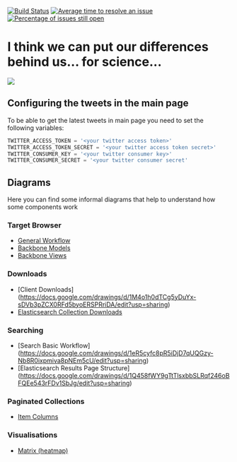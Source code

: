 [![Build Status](https://travis-ci.org/chembl/GLaDOS.svg?branch=master)](https://travis-ci.org/chembl/GLaDOS)
[![Average time to resolve an issue](http://isitmaintained.com/badge/resolution/chembl/GLaDOS.svg)](http://isitmaintained.com/project/chembl/GLaDOS "Average time to resolve an issue")
[![Percentage of issues still open](http://isitmaintained.com/badge/open/chembl/GLaDOS.svg)](http://isitmaintained.com/project/chembl/GLaDOS "Percentage of issues still open")

# I think we can put our differences behind us... for science...
![](https://upload.wikimedia.org/wikipedia/en/b/bf/Glados.png)

## Configuring the tweets in the main page 

To be able to get the latest tweets in main page you need to set the following variables:

```python
TWITTER_ACCESS_TOKEN = '<your twitter access token>'
TWITTER_ACCESS_TOKEN_SECRET = '<your twitter access token secret>'
TWITTER_CONSUMER_KEY = '<your twitter consumer key>'
TWITTER_CONSUMER_SECRET = '<your twitter consumer secret'

```

## Diagrams

Here you can find some informal diagrams that help to understand how some components work

### Target Browser

* [General Workflow](https://docs.google.com/drawings/d/11WVrcOHXVr0LlZUd0AMRUcPCkL3TuJDcYmZfcUvDrC4/edit?usp=sharing)
* [Backbone Models](https://docs.google.com/drawings/d/1abSTgJUhJh3bEx_DdHCHOrI_T1ayY52rCkRq5Qtq3Hw/edit?usp=sharing)
* [Backbone Views](https://docs.google.com/drawings/d/1XyLlojtV63AERXPHXmfzw-F0TYjDVZw_yt2ZcHXI-A0/edit?usp=sharing)

### Downloads

* [Client Downloads] (https://docs.google.com/drawings/d/1M4o1h0dTCg5yDuYx-sDVb3pZCX0RFd5byoERSPRriDA/edit?usp=sharing)
* [Elasticsearch Collection Downloads](https://docs.google.com/drawings/d/1lh6IDZYGL8Ga3-anTwrRgfTXiURzE1-Sp-c9I_WOyQA/edit?usp=sharing)


### Searching

* [Search Basic Workflow] (https://docs.google.com/drawings/d/1eR5cyfc8pR5iDjD7qUQGzy-Nb8R0ixpmiva8pNEm5cU/edit?usp=sharing)
* [Elasticsearch Results Page Structure] (https://docs.google.com/drawings/d/1Q458fWY9gTtTlsxbbSLRqf246oBFQEe543rFDv1SbJg/edit?usp=sharing)

### Paginated Collections

* [Item Columns](https://docs.google.com/drawings/d/1RjgbMwToiI1m2rX-UM2QRy5_gBUk0iHZJ2frL5v6OIE/edit?usp=sharing)

### Visualisations

* [Matrix (heatmap)](https://docs.google.com/drawings/d/1_K7JTZDZYPw0i_hLy-ApYsNI264edBrJmoDetG2FgVw/edit?usp=sharing)




